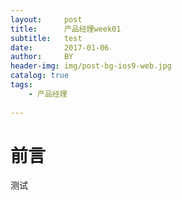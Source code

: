 ```yaml
---
layout:     post
title:      产品经理week01
subtitle:   test
date:       2017-01-06
author:     BY
header-img: img/post-bg-ios9-web.jpg
catalog: true
tags:
    - 产品经理
    
---
```

# 前言
测试

